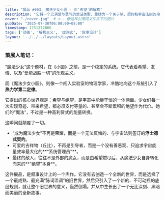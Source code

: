 ```yaml
---
title: "展品 #003: 魔法少女小圆 - 对‘希望’的解构"
description: "它将一个充满爱与勇气的童话类型，重铸为一个关于熵、契约和宇宙法则的冷酷悲剧。一部颠覆了‘魔法少女’这个概念本身的元叙事作品。"
cover: "./cover.jpg"  # <-- 像这样引用同文件夹下的图片
pubDate: "2025-07-30T06:00:00+08:00"
timestamp: 1751272800
tags: ['动画', '解构主义', '虚渊玄', '叙事设计']
layout: '../../../layouts/Layout.astro'
---
```


### 策展人笔记：

“魔法少女”这个题材，在《小圆》之前，是一个稳定的系统。它代表着希望、友情、以及“爱能战胜一切”的乐观主义。

而《魔法少女小圆》，则像一个闯入实验室的物理学家，冷酷地向这个系统引入了**热力学第二定律**。

它提出的核心世界观是：希望与绝望，是宇宙中能量守恒的一体两面。少女们每一次实现奇迹、带来希望，都必须支付等量的、甚至会不断累积的绝望作为代价。她们的“魔法”，不过是一种高利贷式的能量转换。

这瞬间就颠覆了一切。

*   “成为魔法少女”不再是荣耀，而是一个无法反悔的、与宇宙法则签订的**浮士德式契约**。
*   可爱的吉祥物（丘比），不再是引导者，而是一个没有善恶观、只追求宇宙能量效率最大化的**“系统管理员”**。
*   最终的敌人，往往不是外部的魔女，而是由希望燃尽后、从魔法少女自身转化而来的**“绝望”本身**。

这件展品，是叙事设计上的一个杰作。它没有去创造一个全新的世界，而是选择了一个最成熟、最充满“陈词滥调”的旧世界，然后只引入了一个新的、不可动摇的底层规则，就让整个旧世界的意义，轰然倒塌，并从中生长出了一个无比深刻、黑暗而美丽的全新故事。